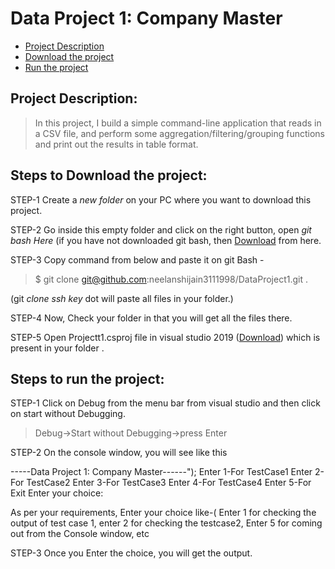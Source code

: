 # Data Project 1: Company Master

- [Project Description](#AA1)
- [Download the project](#A1)
- [Run the project](#A2)

## Project Description: <a name="AA1"></a>

> In this project, I build a simple command-line application that reads in a CSV file, and perform some aggregation/filtering/grouping functions and print out the results in table format.

## Steps to Download the project: <a name="A1"></a>

STEP-1 Create a *new folder* on your PC where you want to download this project.
 
STEP-2 Go inside this empty folder and click on the right button, open *git bash Here*
(if you have not downloaded git bash, then [Download](https://git-scm.com/downloads) from here.

STEP-3 Copy command from below and paste it on git Bash -  
> $ git clone git@github.com:neelanshijain3111998/DataProject1.git .

(git *clone ssh key* dot  will paste all files in your folder.)

STEP-4 Now, Check your folder in that you will get all the files there.

STEP-5 Open Projectt1.csproj file in visual studio 2019 ([Download](https://code.visualstudio.com/download)) which is present in your folder .

## Steps to run the project: <a name="A2"></a>
STEP-1 Click on Debug from the menu bar from visual studio and then click on start without Debugging.
> Debug->Start without Debugging->press Enter

STEP-2 On the console window, you will see like this

-----Data Project 1: Company Master------");
 Enter 1-For TestCase1
 Enter 2-For TestCase2 
 Enter 3-For TestCase3
 Enter 4-For TestCase4 
 Enter 5-For Exit 
 Enter your choice:
  
 As per your requirements, Enter your choice like-( Enter 1 for checking the output of test case 1, enter 2 for checking the testcase2, Enter 5 for coming out from the Console window, etc
 
STEP-3 Once you Enter the choice, you will get the output.
